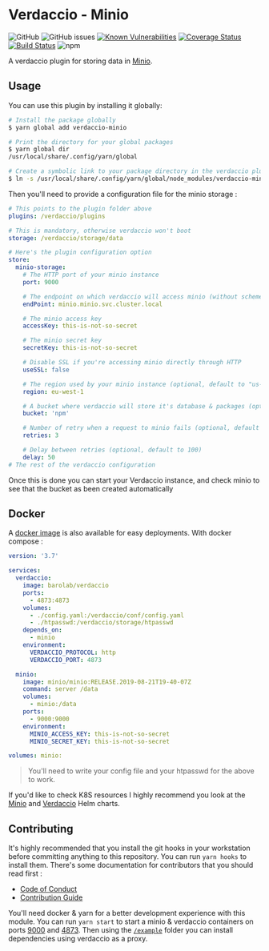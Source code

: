 # Verdaccio - Minio

![GitHub](https://img.shields.io/github/license/barolab/verdaccio-minio)
![GitHub issues](https://img.shields.io/github/issues/barolab/verdaccio-minio)
[![Known Vulnerabilities](https://snyk.io//test/github/barolab/verdaccio-minio/badge.svg?targetFile=package.json)](https://snyk.io//test/github/barolab/verdaccio-minio?targetFile=package.json)
[![Coverage Status](https://coveralls.io/repos/github/barolab/verdaccio-minio/badge.svg?branch=master)](https://coveralls.io/github/barolab/verdaccio-minio?branch=master)
[![Build Status](https://travis-ci.com/barolab/verdaccio-minio.svg?branch=master)](https://travis-ci.com/barolab/verdaccio-minio)
![npm](https://img.shields.io/npm/v/verdaccio-minio)

A verdaccio plugin for storing data in [Minio](https://min.io/).

## Usage

You can use this plugin by installing it globally:

```sh
# Install the package globally
$ yarn global add verdaccio-minio

# Print the directory for your global packages
$ yarn global dir
/usr/local/share/.config/yarn/global

# Create a symbolic link to your package directory in the verdaccio plugin folder
$ ln -s /usr/local/share/.config/yarn/global/node_modules/verdaccio-minio /verdaccio/plugins/verdaccio-minio-storage
```

Then you'll need to provide a configuration file for the minio storage :

```yaml
# This points to the plugin folder above
plugins: /verdaccio/plugins

# This is mandatory, otherwise verdaccio won't boot
storage: /verdaccio/storage/data

# Here's the plugin configuration option
store:
  minio-storage:
    # The HTTP port of your minio instance
    port: 9000

    # The endpoint on which verdaccio will access minio (without scheme)
    endPoint: minio.minio.svc.cluster.local

    # The minio access key
    accessKey: this-is-not-so-secret

    # The minio secret key
    secretKey: this-is-not-so-secret

    # Disable SSL if you're accessing minio directly through HTTP
    useSSL: false

    # The region used by your minio instance (optional, default to "us-east-1")
    region: eu-west-1

    # A bucket where verdaccio will store it's database & packages (optional, default to "verdaccio")
    bucket: 'npm'

    # Number of retry when a request to minio fails (optional, default to 10)
    retries: 3

    # Delay between retries (optional, default to 100)
    delay: 50
# The rest of the verdaccio configuration
```

Once this is done you can start your Verdaccio instance, and check minio to see that the bucket as been created automatically

## Docker

A [docker image](https://cloud.docker.com/repository/docker/barolab/verdaccio/general) is also available for easy deployments. With docker compose :

```yaml
version: '3.7'

services:
  verdaccio:
    image: barolab/verdaccio
    ports:
      - 4873:4873
    volumes:
      - ./config.yaml:/verdaccio/conf/config.yaml
      - ./htpasswd:/verdaccio/storage/htpasswd
    depends_on:
      - minio
    environment:
      VERDACCIO_PROTOCOL: http
      VERDACCIO_PORT: 4873

  minio:
    image: minio/minio:RELEASE.2019-08-21T19-40-07Z
    command: server /data
    volumes:
      - minio:/data
    ports:
      - 9000:9000
    environment:
      MINIO_ACCESS_KEY: this-is-not-so-secret
      MINIO_SECRET_KEY: this-is-not-so-secret

volumes: minio:
```

> You'll need to write your config file and your htpasswd for the above to work.

If you'd like to check K8S resources I highly recommend you look at the [Minio](https://github.com/helm/charts/tree/master/stable/minio) and [Verdaccio](https://github.com/helm/charts/tree/master/stable/verdaccio) Helm charts.

## Contributing

It's highly recommended that you install the git hooks in your workstation before committing anything to this repository. You can run `yarn hooks` to install them.
There's some documentation for contributors that you should read first :

- [Code of Conduct](/doc/CODE_OF_CONDUCT.md)
- [Contribution Guide](/doc/CONTRIBUTING.md)

You'll need docker & yarn for a better development experience with this module. You can run `yarn start` to start a minio & verdaccio containers on ports [9000](http://localhost:9000) and [4873](http://localhost:4873). Then using the [`/example`](/example) folder you can install dependencies using verdaccio as a proxy.
